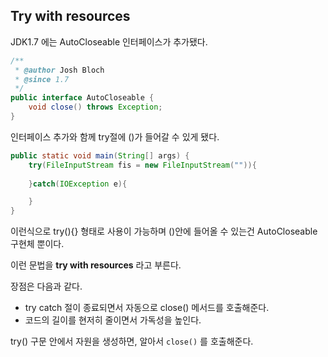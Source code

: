 ## Try with resources

JDK1.7 에는 AutoCloseable 인터페이스가 추가됐다.

```java
/**
 * @author Josh Bloch
 * @since 1.7
 */
public interface AutoCloseable {
    void close() throws Exception;
}
```



인터페이스 추가와 함께 try절에 ()가 들어갈 수 있게 됐다.

```java
public static void main(String[] args) {
    try(FileInputStream fis = new FileInputStream("")){
         
    }catch(IOException e){

    }
}

```

이런식으로 try(){} 형태로 사용이 가능하며 ()안에 들어올 수 있는건 AutoCloseable 구현체 뿐이다.

이런 문법을 <b>try with resources</b> 라고 부른다.



장점은 다음과 같다.

- try catch 절이 종료되면서 자동으로 close() 메서드를 호출해준다.
- 코드의 길이를 현저히 줄이면서 가독성을 높인다.



try() 구문 안에서 자원을 생성하면, 알아서 `close()` 를 호출해준다.
